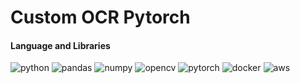 # Custom OCR Pytorch

#### Language and Libraries

<p>
<a><img src="https://img.shields.io/badge/Python-FFD43B?style=for-the-badge&logo=python&logoColor=darkgreen" alt="python"/></a>
<a><img src="https://img.shields.io/badge/Pandas-2C2D72?style=for-the-badge&logo=pandas&logoColor=white" alt="pandas"/></a>
<a><img src="https://img.shields.io/badge/Numpy-777BB4?style=for-the-badge&logo=numpy&logoColor=white" alt="numpy"/></a>
<a><img src="https://img.shields.io/badge/opencv-%23white.svg?style=for-the-badge&logo=opencv&logoColor=white" alt="opencv"/></a>
<a><img src="https://img.shields.io/badge/PyTorch-%23EE4C2C.svg?style=for-the-badge&logo=PyTorch&logoColor=white" alt="pytorch"/></a>
<a><img src="https://img.shields.io/badge/docker-%230db7ed.svg?style=for-the-badge&logo=docker&logoColor=white)" alt="docker"/></a>
<a><img src="https://img.shields.io/badge/AWS-%23FF9900.svg?style=for-the-badge&logo=amazon-aws&logoColor=white)" alt="aws"/></a>
</p>

